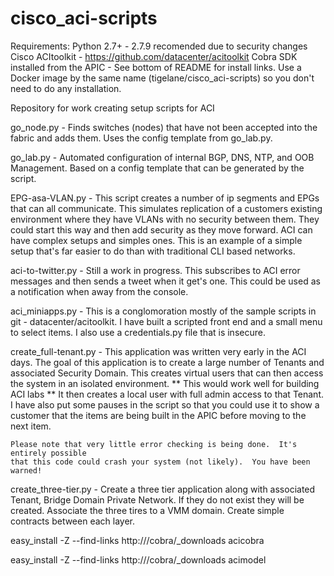 cisco_aci-scripts
=========
Requirements: 
    Python 2.7+ - 2.7.9 recomended due to security changes
    Cisco ACItoolkit - https://github.com/datacenter/acitoolkit
    Cobra SDK installed from the APIC - See bottom of README for install links.
    Use a Docker image by the same name (tigelane/cisco_aci-scripts) so you don't need to do any installation.
    
Repository for work creating setup scripts for ACI

go_node.py - 
    Finds switches (nodes) that have not been accepted into the fabric and adds them.  Uses the config
    template from go_lab.py.
    
go_lab.py - 
    Automated configuration of internal BGP, DNS, NTP, and OOB Management.  Based on a config template
    that can be generated by the script.
    
EPG-asa-VLAN.py - 
    This script creates a number of ip segments and EPGs that can all communicate.  This simulates
    replication of a customers existing environment where they have VLANs with no security between them.
    They could start this way and then add security as they move forward.  ACI can have complex setups
    and simples ones.  This is an example of a simple setup that's far easier to do than with traditional
    CLI based networks.
    
aci-to-twitter.py - 
    Still a work in progress.  This subscribes to ACI error messages and then sends a tweet when it
    get's one.  This could be used as a notification when away from the console.
    
aci_miniapps.py - 
    This is a conglomoration mostly of the sample scripts in git - datacenter/acitoolkit.
    I have built a scripted front end and a small menu to select items.  I also use a credentials.py
    file that is insecure.

create_full-tenant.py - 
    This application was written very early in the ACI days.
    The goal of this application is to create a large number of Tenants and associated Security Domain.
    This creates virtual users that can then access the system in an isolated environment.
    **  This would work well for building ACI labs  **
    It then creates a local user with full admin access to that Tenant.
    I have also put some pauses in the script so that you could use it to show a customer
    that the items are being built in the APIC before moving to the next item.
    
    Please note that very little error checking is being done.  It's entirely possible 
    that this code could crash your system (not likely).  You have been warned!

create_three-tier.py - 
    Create a three tier application along with associated Tenant, Bridge Domain
    Private Network.  If they do not exist they will be created.
    Associate the three tires to a VMM domain.
    Create simple contracts between each layer.




easy_install -Z --find-links http://<apic>/cobra/_downloads acicobra

easy_install -Z --find-links http://<apic>/cobra/_downloads acimodel
